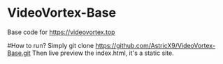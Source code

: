 # VideoVortex-Base
Base code for https://videovortex.top

#How to run?
Simply git clone https://github.com/AstricX9/VideoVortex-Base.git
Then live preview the index.html, it's a static site.
